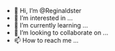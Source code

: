 - 👋 Hi, I’m @Reginaldster
- 👀 I’m interested in ...
- 🌱 I’m currently learning ...
- 💞️ I’m looking to collaborate on ...
- 📫 How to reach me ...

<!---
Reginaldster/Reginaldster is a ✨ special ✨ repository because its `README.md` (this file) appears on your GitHub profile.
You can click the Preview link to take a look at your changes.
--->
